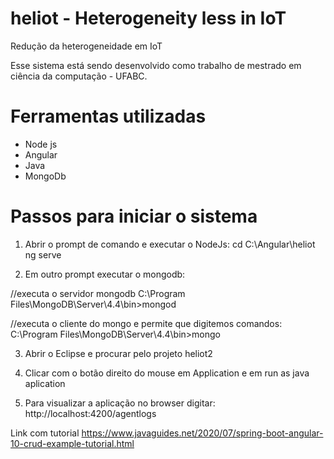 # heliot - Heterogeneity less in IoT
Redução da heterogeneidade em IoT

Esse sistema está sendo desenvolvido como trabalho de mestrado em ciência da computação - UFABC.

# Ferramentas utilizadas

- Node js
- Angular
- Java
- MongoDb

# Passos para iniciar o sistema

1) Abrir o prompt de comando e executar o NodeJs:
cd C:\Angular\heliot
ng serve

2) Em outro prompt executar o mongodb:

//executa o servidor mongodb
C:\Program Files\MongoDB\Server\4.4\bin>mongod

//executa o cliente do mongo e permite que digitemos comandos:
C:\Program Files\MongoDB\Server\4.4\bin>mongo

3) Abrir o Eclipse e procurar pelo projeto heliot2

4) Clicar com o botão direito do mouse em Application e em run as java aplication

5) Para visualizar a aplicação no browser digitar:
http://localhost:4200/agentlogs

Link com tutorial https://www.javaguides.net/2020/07/spring-boot-angular-10-crud-example-tutorial.html
